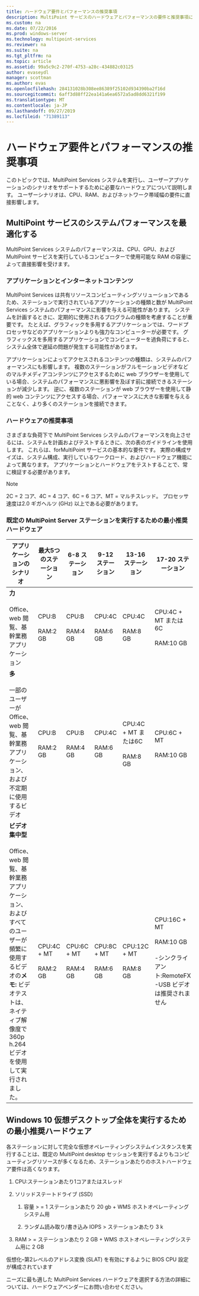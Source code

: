```yaml
---
title: ハードウェア要件とパフォーマンスの推奨事項
description: MultiPoint サービスのハードウェアとパフォーマンスの要件と推奨事項について説明します。
ms.custom: na
ms.date: 07/22/2016
ms.prod: windows-server
ms.technology: multipoint-services
ms.reviewer: na
ms.suite: na
ms.tgt_pltfrm: na
ms.topic: article
ms.assetid: 99a5c9c2-270f-4753-a28c-434882c03125
author: evaseydl
manager: scottman
ms.author: evas
ms.openlocfilehash: 284131028b308ee86389f25102d934390ba2f16d
ms.sourcegitcommit: 6aff3d88ff22ea141a6ea6572a5ad8dd6321f199
ms.translationtype: MT
ms.contentlocale: ja-JP
ms.lasthandoff: 09/27/2019
ms.locfileid: "71389113"
---
```

# <a name="hardware-requirements-and-performance-recommendations"></a>ハードウェア要件とパフォーマンスの推奨事項
このトピックでは、MultiPoint Services システムを実行し、ユーザーアプリケーションのシナリオをサポートするために必要なハードウェアについて説明します。 ユーザーシナリオは、CPU、RAM、およびネットワーク帯域幅の要件に直接影響します。  

## <a name="optimize-multipoint-services-system-performance"></a>MultiPoint サービスのシステムパフォーマンスを最適化する  
MultiPoint Services システムのパフォーマンスは、CPU、GPU、および MultiPoint サービスを実行しているコンピューターで使用可能な RAM の容量によって直接影響を受けます。  
  
### <a name="applications-and-internet-content"></a>アプリケーションとインターネットコンテンツ  
MultiPoint Services は共有リソースコンピューティングソリューションであるため、ステーションで実行されているアプリケーションの種類と数が MultiPoint Services システムのパフォーマンスに影響を与える可能性があります。 システムを計画するときに、定期的に使用されるプログラムの種類を考慮することが重要です。 たとえば、グラフィックを多用するアプリケーションでは、ワードプロセッサなどのアプリケーションよりも強力なコンピューターが必要です。 グラフィックスを多用するアプリケーションでコンピューターを過負荷にすると、システム全体で遅延の問題が発生する可能性があります。  
  
アプリケーションによってアクセスされるコンテンツの種類は、システムのパフォーマンスにも影響します。 複数のステーションがフルモーションビデオなどのマルチメディアコンテンツにアクセスするために web ブラウザーを使用している場合、システムのパフォーマンスに悪影響を及ぼす前に接続できるステーションが減少します。 逆に、複数のステーションが web ブラウザーを使用して静的 web コンテンツにアクセスする場合、パフォーマンスに大きな影響を与えることなく、より多くのステーションを接続できます。  
  
### <a name="hardware-recommendations"></a>ハードウェアの推奨事項  
さまざまな負荷下で MultiPoint Services システムのパフォーマンスを向上させるには、システムを計画およびテストするときに、次の表のガイドラインを使用します。 これらは、forMultiPoint サービスの基本的な要件です。 実際の構成サイズは、システム構成、実行しているワークロード、およびハードウェア機能によって異なります。 アプリケーションとハードウェアをテストすることで、常に検証する必要があります。  
  
> [!NOTE]  
> 2C = 2 コア、4C = 4 コア、6C = 6 コア、MT = マルチスレッド。 プロセッサ速度は2.0 ギガヘルツ (GHz) 以上である必要があります。  
  
### <a name="minimum-recommended-hardware-for-running-default-multipoint-server-stations"></a>既定の MultiPoint Server ステーションを実行するための最小推奨ハードウェア  
  
|アプリケーションのシナリオ|最大5つのステーション|6-8 ステーション|9-12 ステーション|13-16 ステーション|17-20 ステーション|21-24 ステーション|  
|------------------------|----------------------|-------------------|------------------|-------------------|-------------------|-----------------|  
|**力**<br /><br />Office、web 閲覧、基幹業務アプリケーション|CPU:B<br /><br />RAM:2 GB|CPU:B<br /><br />RAM:4 GB|CPU:4C<br /><br />RAM:6 GB|CPU:4C<br /><br />RAM:8 GB|CPU:4C + MT または6C<br /><br />RAM:10 GB| CPU:6C + MT<br /><br />RAM:12 GB|
|**多**<br /><br />一部のユーザーが Office、web 閲覧、基幹業務アプリケーション、および不定期に使用するビデオ|CPU:B<br /><br />RAM:2 GB|CPU:B<br /><br />RAM:4 GB|CPU:4C<br /><br />RAM:6 GB|CPU:4C + MT または6C<br /><br />RAM:8 GB|CPU:6C + MT<br /><br />RAM:10 GB| CPU:6C + MT<br /><br />RAM:12 GB| 
|**ビデオ集中型**<br /><br />Office、web 閲覧、基幹業務アプリケーション、およびすべてのユーザーが頻繁に使用するビデオの**メモ:** ビデオテストは、ネイティブ解像度で 360p h.264 ビデオを使用して実行されました。|CPU:4C + MT<br /><br />RAM:2 GB|CPU:6C + MT<br /><br />RAM:4 GB|CPU:8C + MT<br /><br />RAM:6 GB|CPU:12C + MT<br /><br />RAM:8 GB|CPU:16C + MT<br /><br />RAM:10 GB<br /><br />-シンクライアント:RemoteFX<br />-USB ビデオは推奨されません| CPU:20C + MT<br /><br />RAM:12 GB<br /><br />-シンクライアント:RemoteFX<br />-USB ビデオは推奨されません|   
  
## <a name="minimum-recommended-hardware-for-running-full-windows-10-virtual-desktops"></a>Windows 10 仮想デスクトップ全体を実行するための最小推奨ハードウェア  
各ステーションに対して完全な仮想オペレーティングシステムインスタンスを実行することは、既定の MultiPoint desktop セッションを実行するよりもコンピューティングリソースが多くなるため、ステーションあたりのホストハードウェア要件は高くなります。  
  
1.  CPU:ステーションあたり1コアまたはスレッド  
  
2.  ソリッドステートドライブ (SSD)  
  
    1.  容量 > = 1 ステーションあたり 20 gb + WMS ホストオペレーティングシステム用  
  
    2.  ランダム読み取り/書き込み IOPS > ステーションあたり 3 k  
  
3.  RAM > = ステーションあたり 2 GB + WMS ホストオペレーティングシステム用に 2 GB  
  
仮想化–第2レベルのアドレス変換 (SLAT) を有効にするように BIOS CPU 設定が構成されています  
  
ニーズに最も適した MultiPoint Services ハードウェアを選択する方法の詳細については、ハードウェアベンダーにお問い合わせください。  